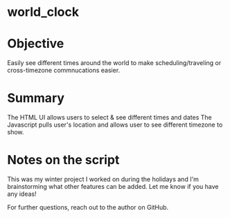 # world_clock

# Objective
Easily see different times around the world to make scheduling/traveling or cross-timezone commnucations easier.


# Summary
The HTML UI allows users to select & see different times and dates
The Javascript pulls user's location and allows user to see different timezone to show.

# Notes on the script
This was my winter project I worked on during the holidays and I'm brainstorming what other features can be added. Let me know if you have any ideas! 

For further questions, reach out to the author on GitHub. 


